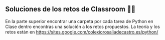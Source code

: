 ## Soluciones de los retos de Classroom 🧑‍💻
En la parte superior encontrar una carpeta por cada tarea de Python en Clase dentro encontras una solución a los retos propuestos.
La teoría y los retos están en https://sites.google.com/colexiorosaliadecastro.es/python/

